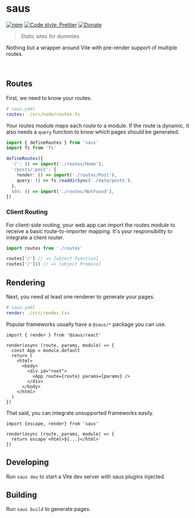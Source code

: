 # saus

[![npm](https://img.shields.io/npm/v/saus.svg)](https://www.npmjs.com/package/saus)
[![Code style: Prettier](https://img.shields.io/badge/code_style-prettier-ff69b4.svg)](https://github.com/prettier/prettier)
[![Donate](https://img.shields.io/badge/Donate-PayPal-green.svg)](https://paypal.me/alecdotbiz)

> Static sites for dummies

Nothing but a wrapper around Vite with pre-render support of multiple routes.

&nbsp;

## Routes

First, we need to know your routes.

```yml
# saus.yaml
routes: ./src/node/routes.ts
```

Your routes module maps each route to a module. If the route is dynamic, it also needs a `query` function to know which pages should be generated.

```ts
import { defineRoutes } from 'saus'
import fs from 'fs'

defineRoutes({
  '/': () => import('./routes/Home'),
  '/posts/:post': {
    render: () => import('./routes/Post'),
    query: () => fs.readdirSync('./data/posts'),
  },
  404: () => import('./routes/NotFound'),
})
```

### Client Routing

For client-side routing, your web app can import the routes module to receive a basic route-to-importer mapping. It's your responsibility to integrate a client router.

```ts
import routes from './routes'

routes['/'] // => [object Function]
routes['/']() // => [object Promise]
```

## Rendering

Next, you need at least one renderer to generate your pages.

```yml
# saus.yaml
render: ./src/render.tsx
```

Popular frameworks usually have a `@saus/*` package you can use.

```tsx
import { render } from '@saus/react'

render(async (route, params, module) => {
  const App = module.default
  return (
    <html>
      <body>
        <div id="root">
          <App route={route} params={params} />
        </div>
      </body>
    </html>
  )
})
```

That said, you can integrate unsupported frameworks easily.

```tsx
import {escape, render} from 'saus'

render(async (route, params, module) => {
  return escape`<html>${...}</html>`
})
```

## Developing

Run `saus dev` to start a Vite dev server with saus plugins injected.

## Building

Run `saus build` to generate pages.

